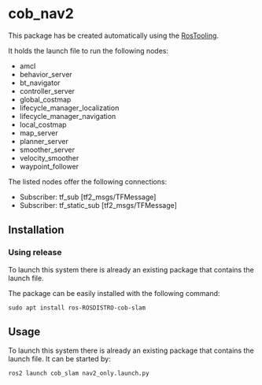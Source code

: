 # cob_nav2

This package has be created automatically using the [RosTooling](https://github.com/ipa320/RosTooling).


It holds the launch file to run the following nodes:
- amcl
- behavior_server
- bt_navigator
- controller_server
- global_costmap
- lifecycle_manager_localization
- lifecycle_manager_navigation
- local_costmap
- map_server
- planner_server
- smoother_server
- velocity_smoother
- waypoint_follower

The listed nodes offer the following connections:
- Subscriber: tf_sub [tf2_msgs/TFMessage]
- Subscriber: tf_static_sub [tf2_msgs/TFMessage]

## Installation

### Using release

To launch this system there is already an existing package that contains the launch file.

The package can be easily installed with the following command:

```
sudo apt install ros-ROSDISTRO-cob-slam
```



## Usage

To launch this system there is already an existing package that contains the launch file. It can be started by:

```
ros2 launch cob_slam nav2_only.launch.py 
```


